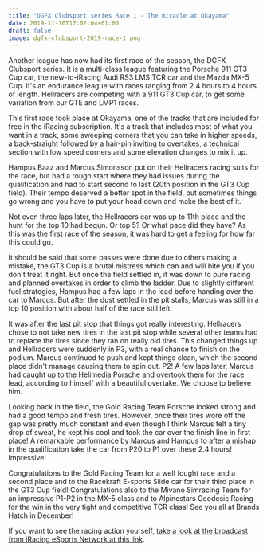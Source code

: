 ```yaml
---
title: "DGFX Clubsport series Race 1 - The miracle at Okayama"
date: 2019-11-16T17:02:04+01:00
draft: false
image: dgfx-clubsport-2019-race-1.png
---
```



Another league has now had its first race of the season, the DGFX Clubsport series. It is a multi-class league featuring the Porsche 911 GT3 Cup car, the new-to-iRacing Audi RS3 LMS TCR car and the Mazda MX-5 Cup. It's an endurance league with races ranging from 2.4 hours to 4 hours of length. Hellracers are competing with a 911 GT3 Cup car, to get some variation from our GTE and LMP1 races.

This first race took place at Okayama, one of the tracks that are included for free in the iRacing subscription. It's a track that includes most of what you want in a track, some sweeping corners that you can take in higher speeds, a back-straight followed by a hair-pin inviting to overtakes, a technical section with low speed corners and some elevation changes to mix it up.

Hampus Baaz and Marcus Simonsson put on their Hellracers racing suits for the race, but had a rough start where they had issues during the qualification and had to start second to last (20th position in the GT3 Cup field). Their tempo deserved a better spot in the field, but sometimes things go wrong and you have to put your head down and make the best of it.

Not even three laps later, the Hellracers car was up to 11th place and the hunt for the top 10 had begun. Or top 5? Or what pace did they have? As this was the first race of the season, it was hard to get a feeling for how far this could go. 

It should be said that some passes were done due to others making a mistake, the GT3 Cup is a brutal mistress which can and will bite you if you don't treat it right. But once the field settled in, it was down to pure racing and planned overtakes in order to climb the ladder. Due to slightly different fuel strategies, Hampus had a few laps in the lead before handing over the car to Marcus. But after the dust settled in the pit stalls, Marcus was still in a top 10 position with about half of the race still left.

It was after the last pit stop that things got really interesting. Hellracers chose to not take new tires in the last pit stop while several other teams had to replace the tires since they ran on really old tires. This changed things up and Hellracers were suddenly in P3, with a real chance to finish on the podium. Marcus continued to push and kept things clean, which the second place didn't manage causing them to spin out. P2! A few laps later, Marcus had caught up to the Helimedia Porsche and overtook them for the race lead, according to himself with a beautiful overtake. We choose to believe him.

Looking back in the field, the Gold Racing Team Porsche looked strong and had a good tempo and fresh tires. However, once their tires wore off the gap was pretty much constant and even though I think Marcus felt a tiny drop of sweat, he kept his cool and took the car over the finish line in first place! A remarkable performance by Marcus and Hampus to after a mishap in the qualification take the car from P20 to P1 over these 2.4 hours! Impressive!

Congratulations to the Gold Racing Team for a well fought race and a second place and to the Racekraft E-sports Slide car for their third place in the GT3 Cup field! Congratulations also to the Mivano Simracing Team for an impressive P1-P2 in the MX-5 class and to Alpinestars Geodesic Racing for the win in the very tight and competitive TCR class! See you all at Brands Hatch in December!

If you want to see the racing action yourself, [take a look at the broadcast from iRacing eSports Network at this link](https:www.youtube.comwatch?v=y1pv1YkeGC0).
